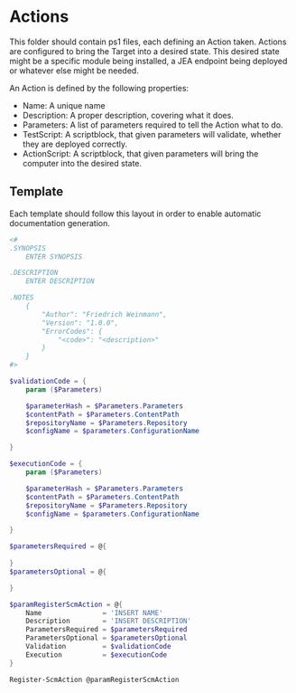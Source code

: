 ﻿# Actions

This folder should contain ps1 files, each defining an Action taken.
Actions are configured to bring the Target into a desired state.
This desired state might be a specific module being installed, a JEA endpoint being deployed or whatever else might be needed.

An Action is defined by the following properties:

+ Name: A unique name
+ Description: A proper description, covering what it does.
+ Parameters: A list of parameters required to tell the Action what to do.
+ TestScript: A scriptblock, that given parameters will validate, whether they are deployed correctly.
+ ActionScript: A scriptblock, that given parameters will bring the computer into the desired state.

## Template

Each template should follow this layout in order to enable automatic documentation generation.

```powershell
<#
.SYNOPSIS
    ENTER SYNOPSIS

.DESCRIPTION
    ENTER DESCRIPTION

.NOTES
    {
        "Author": "Friedrich Weinmann",
        "Version": "1.0.0",
        "ErrorCodes": {
            "<code>": "<description>"
        }
    }
#>

$validationCode = {
    param ($Parameters)

    $parameterHash = $Parameters.Parameters
    $contentPath = $Parameters.ContentPath
    $repositoryName = $Parameters.Repository
    $configName = $parameters.ConfigurationName

}

$executionCode = {
    param ($Parameters)

    $parameterHash = $Parameters.Parameters
    $contentPath = $Parameters.ContentPath
    $repositoryName = $Parameters.Repository
    $configName = $parameters.ConfigurationName

}

$parametersRequired = @{
    
}
$parametersOptional = @{

}

$paramRegisterScmAction = @{
    Name               = 'INSERT NAME'
    Description        = 'INSERT DESCRIPTION'
    ParametersRequired = $parametersRequired
    ParametersOptional = $parametersOptional
    Validation         = $validationCode
    Execution          = $executionCode
}

Register-ScmAction @paramRegisterScmAction
```
